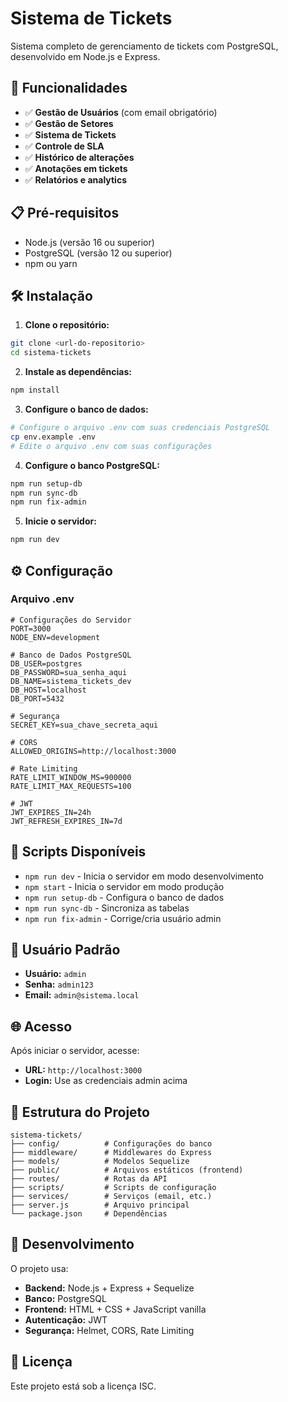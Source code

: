# Sistema de Tickets

Sistema completo de gerenciamento de tickets com PostgreSQL, desenvolvido em Node.js e Express.

## 🚀 Funcionalidades

- ✅ **Gestão de Usuários** (com email obrigatório)
- ✅ **Gestão de Setores** 
- ✅ **Sistema de Tickets**
- ✅ **Controle de SLA**
- ✅ **Histórico de alterações**
- ✅ **Anotações em tickets**
- ✅ **Relatórios e analytics**

## 📋 Pré-requisitos

- Node.js (versão 16 ou superior)
- PostgreSQL (versão 12 ou superior)
- npm ou yarn

## 🛠️ Instalação

1. **Clone o repositório:**
```bash
git clone <url-do-repositorio>
cd sistema-tickets
```

2. **Instale as dependências:**
```bash
npm install
```

3. **Configure o banco de dados:**
```bash
# Configure o arquivo .env com suas credenciais PostgreSQL
cp env.example .env
# Edite o arquivo .env com suas configurações
```

4. **Configure o banco PostgreSQL:**
```bash
npm run setup-db
npm run sync-db
npm run fix-admin
```

5. **Inicie o servidor:**
```bash
npm run dev
```

## ⚙️ Configuração

### Arquivo .env
```env
# Configurações do Servidor
PORT=3000
NODE_ENV=development

# Banco de Dados PostgreSQL
DB_USER=postgres
DB_PASSWORD=sua_senha_aqui
DB_NAME=sistema_tickets_dev
DB_HOST=localhost
DB_PORT=5432

# Segurança
SECRET_KEY=sua_chave_secreta_aqui

# CORS
ALLOWED_ORIGINS=http://localhost:3000

# Rate Limiting
RATE_LIMIT_WINDOW_MS=900000
RATE_LIMIT_MAX_REQUESTS=100

# JWT
JWT_EXPIRES_IN=24h
JWT_REFRESH_EXPIRES_IN=7d
```

## 🎯 Scripts Disponíveis

- `npm run dev` - Inicia o servidor em modo desenvolvimento
- `npm start` - Inicia o servidor em modo produção
- `npm run setup-db` - Configura o banco de dados
- `npm run sync-db` - Sincroniza as tabelas
- `npm run fix-admin` - Corrige/cria usuário admin

## 👤 Usuário Padrão

- **Usuário:** `admin`
- **Senha:** `admin123`
- **Email:** `admin@sistema.local`

## 🌐 Acesso

Após iniciar o servidor, acesse:
- **URL:** `http://localhost:3000`
- **Login:** Use as credenciais admin acima

## 📁 Estrutura do Projeto

```
sistema-tickets/
├── config/          # Configurações do banco
├── middleware/      # Middlewares do Express
├── models/          # Modelos Sequelize
├── public/          # Arquivos estáticos (frontend)
├── routes/          # Rotas da API
├── scripts/         # Scripts de configuração
├── services/        # Serviços (email, etc.)
├── server.js        # Arquivo principal
└── package.json     # Dependências
```

## 🔧 Desenvolvimento

O projeto usa:
- **Backend:** Node.js + Express + Sequelize
- **Banco:** PostgreSQL
- **Frontend:** HTML + CSS + JavaScript vanilla
- **Autenticação:** JWT
- **Segurança:** Helmet, CORS, Rate Limiting

## 📝 Licença

Este projeto está sob a licença ISC.


